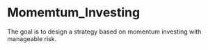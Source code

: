 # Momemtum_Investing

The goal is to design a strategy based on momentum investing with manageable risk.
